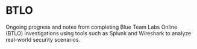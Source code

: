 # BTLO
Ongoing progress and notes from completing Blue Team Labs Online (BTLO) investigations using tools such as Splunk and Wireshark to analyze real-world security scenarios.
